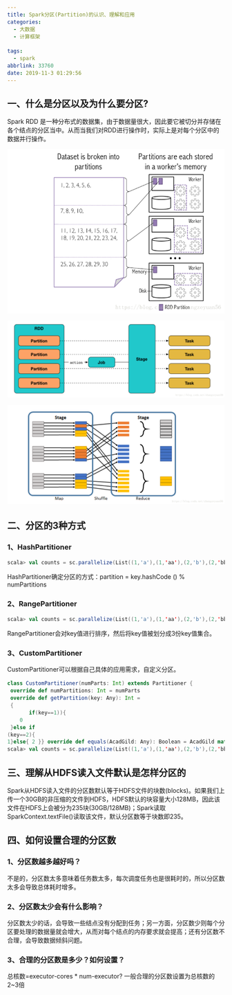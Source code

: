 ```yaml
---
title: Spark分区(Partition)的认识、理解和应用
categories:
  - 大数据
  - 计算框架
  
tags:
  - spark
abbrlink: 33760
date: 2019-11-3 01:29:56
---
```

## 一、什么是分区以及为什么要分区?
Spark RDD 是一种分布式的数据集，由于数据量很大，因此要它被切分并存储在各个结点的分区当中。从而当我们对RDD进行操作时，实际上是对每个分区中的数据并行操作。

 ![图一：数据如何被分区并存储到各个结点](/public/image/spark1-1.png)

 ![图二：RDD、Partition以及task的关系](/public/image/spark1-2.png)

 ![图三：分区数在shuffle操作会变化](/public/image/spark1-3.png)
## 二、分区的3种方式
### 1、HashPartitioner
```scala
scala> val counts = sc.parallelize(List((1,'a'),(1,'aa'),(2,'b'),(2,'bb'),(3,'c')), 3).partitionBy(new HashPartitioner(3))
```
HashPartitioner确定分区的方式：partition = key.hashCode () % numPartitions
### 2、RangePartitioner
```scala
scala> val counts = sc.parallelize(List((1,'a'),(1,'aa'),(2,'b'),(2,'bb'),(3,'c')), 3).partitionBy(new RangePartitioner(3,counts))
```
RangePartitioner会对key值进行排序，然后将key值被划分成3份key值集合。
### 3、CustomPartitioner
CustomPartitioner可以根据自己具体的应用需求，自定义分区。
```scala
class CustomPartitioner(numParts: Int) extends Partitioner {
 override def numPartitions: Int = numParts
 override def getPartition(key: Any): Int =
 {
       if(key==1)){
	0
 }else if 
(key==2){
1}else{ 2 }} override def equals(AcadGild: Any): Boolean = AcadGild match { case test: CustomPartitioner => test.numPartitions == numPartitions case _ => false }}
scala> val counts = sc.parallelize(List((1,'a'),(1,'aa'),(2,'b'),(2,'bb'),(3,'c')), 3).partitionBy(new CustomPartitioner(3))
```
## 三、理解从HDFS读入文件默认是怎样分区的
 Spark从HDFS读入文件的分区数默认等于HDFS文件的块数(blocks)。如果我们上传一个30GB的非压缩的文件到HDFS，HDFS默认的块容量大小128MB，因此该文件在HDFS上会被分为235块(30GB/128MB)；Spark读取SparkContext.textFile()读取该文件，默认分区数等于块数即235。
 
## 四、如何设置合理的分区数
### 1、分区数越多越好吗？
不是的，分区数太多意味着任务数太多，每次调度任务也是很耗时的，所以分区数太多会导致总体耗时增多。
### 2、分区数太少会有什么影响？
分区数太少的话，会导致一些结点没有分配到任务；另一方面，分区数少则每个分区要处理的数据量就会增大，从而对每个结点的内存要求就会提高；还有分区数不合理，会导致数据倾斜问题。
### 3、合理的分区数是多少？如何设置？
总核数=executor-cores * num-executor?
一般合理的分区数设置为总核数的2~3倍
